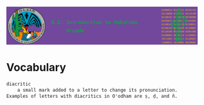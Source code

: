 ![header](assets/header.png)

# Vocabulary

```{glossary}
diacritic
    a small mark added to a letter to change its pronunciation. Examples of letters with diacritics in O'odham are ṣ, ḍ, and ñ.
```
